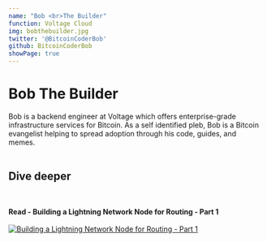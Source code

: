 ```yaml
---
name: "Bob <br>The Builder"
function: Voltage Cloud
img: bobthebuilder.jpg
twitter: '@BitcoinCoderBob'
github: BitcoinCoderBob
showPage: true
---
```


# Bob The Builder
 
Bob is a backend engineer at Voltage which offers enterprise-grade infrastructure services for Bitcoin. As a self identified pleb, Bob is a Bitcoin evangelist helping to spread adoption through his code, guides, and memes.
<br><br>

## Dive deeper

<br>

<div class="grid grid-cols-1 md:grid-cols-2 gap-5">
<div class="p-3 my-2">

**Read - Building a Lightning Network Node for Routing - Part 1** <br><br>
[ ![Building a Lightning Network Node for Routing - Part 1](/content/bob_voltage.png)](https://blog.voltage.cloud/building-a-lightning-network-node-for-routing-part-1/)
</div>


</div>

<br>
